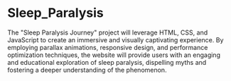 # Sleep_Paralysis

The "Sleep Paralysis Journey" project will leverage HTML, CSS, and JavaScript to create an immersive and visually captivating experience. By employing parallax animations, responsive design, and performance optimization techniques, the website will provide users with an engaging and educational exploration of sleep paralysis, dispelling myths and fostering a deeper understanding of the phenomenon.

